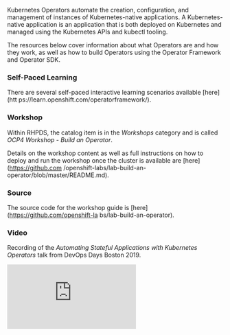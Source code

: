 Kubernetes Operators automate the creation, configuration, and management of 
instances of Kubernetes-native applications. A Kubernetes-native application 
is an application that is both deployed on Kubernetes and managed using the 
Kubernetes APIs and kubectl tooling.

The resources below cover information about what Operators are and how they 
work, as well as how to build Operators using the Operator Framework and 
Operator SDK.

### Self-Paced Learning
There are several self-paced interactive learning scenarios available [here](htt
ps://learn.openshift.com/operatorframework/).

### Workshop
Within RHPDS, the catalog item is in the _Workshops_ category and is called 
_OCP4 Workshop - Build an Operator_. 

Details on the workshop content as well as full instructions on how to deploy 
and run the workshop once the cluster is available are [here](https://github.com
/openshift-labs/lab-build-an-operator/blob/master/README.md).

### Source
The source code for the workshop guide is [here](https://github.com/openshift-la
bs/lab-build-an-operator).

### Video
Recording of the _Automating Stateful Applications with Kubernetes Operators_ 
talk from DevOps Days Boston 2019.

<div class="video">
    <iframe 
        src="https://www.youtube.com/embed/0V0fsZZ5DzM" 
        frameborder="0" 
        allowfullscreen
    >
    </iframe>
</div>